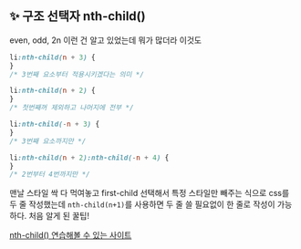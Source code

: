 ## ✨ 구조 선택자 nth-child()

even, odd, 2n 이런 건 알고 있었는데 뭐가 많더라 이것도

```css
li:nth-child(n + 3) {
}
/* 3번째 요소부터 적용시키겠다는 의미 */

li:nth-child(n + 2) {
}
/* 첫번째꺼 제외하고 나머지에 전부 */

li:nth-child(-n + 3) {
}
/* 3번째 요소까지만 */

li:nth-child(n + 2):nth-child(-n + 4) {
}
/* 2번부터 4번까지만 */
```

맨날 스타일 싹 다 먹여놓고 first-child 선택해서 특정 스타일만 빼주는 식으로 css를 두 줄 작성했는데 `nth-child(n+1)`를 사용하면 두 줄 쓸 필요없이 한 줄로 작성이 가능하다. 처음 알게 된 꿀팁!

[nth-child() 연습해볼 수 있는 사이트](https://css-tricks.com/examples/nth-child-tester/)
